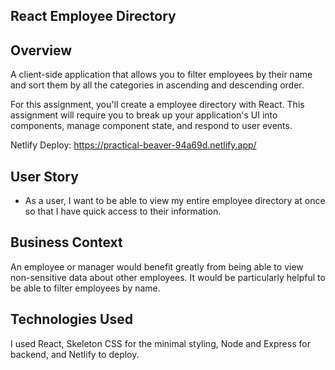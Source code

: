 ## React Employee Directory

## Overview

A client-side application that allows you to filter employees by their name and sort them by all the categories in ascending and descending order.

For this assignment, you'll create a employee directory with React. This assignment will require you to break up your application's UI into components, manage component state, and respond to user events.

Netlify Deploy: https://practical-beaver-94a69d.netlify.app/

## User Story

* As a user, I want to be able to view my entire employee directory at once so that I have quick access to their information.

## Business Context

An employee or manager would benefit greatly from being able to view non-sensitive data about other employees. It would be particularly helpful to be able to filter employees by name.

## Technologies Used

I used React, Skeleton CSS for the minimal styling, Node and Express for backend, and Netlify to deploy.